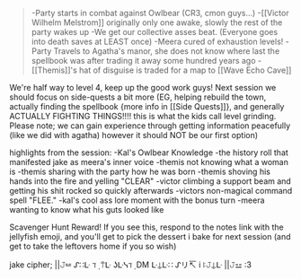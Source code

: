 >-Party starts in combat against Owlbear (CR3, cmon guys...)
>-[[Victor Wilhelm Melstrom]] originally only one awake, slowly the rest of the party wakes up
>-We get our collective asses beat. (Everyone goes into death saves at LEAST once)
>-Meera cured of exhaustion levels!
>-Party Travels to Agatha's manor, she does not know where last the spellbook was after trading it away some hundred years ago
>-[[Themis]]'s hat of disguise is traded for a map to [[Wave Echo Cave]]

We're half way to level 4, keep up the good work guys! Next session we should focus on side-quests a bit more (EG, helping rebuild the town, actually finding the spellbook {more info in [[Side Quests]]}, and generally ACTUALLY FIGHTING THINGS!!!! this is what the kids call level grinding. Please note; we can gain experience through getting information peacefully (like we did with agatha) however it should NOT be our first option)

highlights from the session:
-Kal's Owlbear Knowledge
-the history roll that manifested jake as meera's inner voice
-themis not knowing what a woman is
-themis sharing with the party how he was born
-themis shoving his hands into the fire and yelling "CLEAR"
-victor climbing a support beam and getting his shit rocked so quickly afterwards
-victors non-magical command spell "FLEE."
-kal's cool ass lore moment with the bonus turn
-meera wanting to know what his guts looked like


Scavenger Hunt Reward! If you see this, respond to the notes link with the jellyfish emoji, and you'll get to pick the dessert i bake for next session (and get to take the leftovers home if you so wish)

jake cipher; ||𝙹⚍ ᔑ∷ᒷ ℸ ̣ ⍑ᒷ ʖᒷᓭℸ ̣  DM ᒷ⍊ᒷ∷ ᔑリ↸ i ꖎ𝙹⍊ᒷ ||𝙹⚍ :3